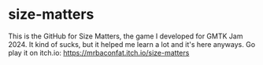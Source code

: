 # size-matters
This is the GitHub for Size Matters, the game I developed for GMTK Jam 2024. It kind of sucks, but it helped me learn a lot and it's here anyways. Go play it on itch.io: https://mrbaconfat.itch.io/size-matters
